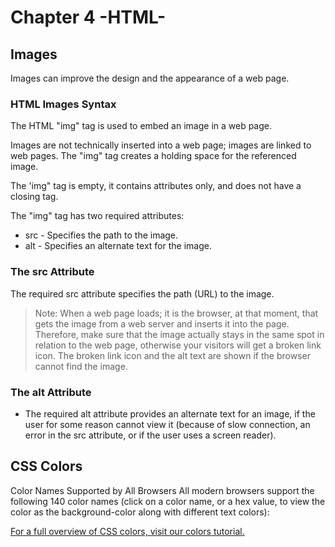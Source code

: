 # Chapter 4 -HTML-
## Images

Images can improve the design and the appearance of a web page.

### HTML Images Syntax

The HTML "img" tag is used to embed an image in a web page.

Images are not technically inserted into a web page; images are linked to web pages. The "img"  tag creates a holding space for the referenced image.

The 'img" tag is empty, it contains attributes only, and does not have a closing tag.

The "img" tag has two required attributes:
- src - Specifies the path to the image.
- alt - Specifies an alternate text for the image.

### The src Attribute

The required src attribute specifies the path (URL) to the image.

> Note: When a web page loads; it is the browser, at that moment, that gets the image from a web server and inserts it into the page. Therefore, make sure that the image actually stays in the same spot in relation to the web page, otherwise your visitors will get a broken link icon. The broken link icon and the alt text are shown if the browser cannot find the image.

### The alt Attribute


- The required alt attribute provides an alternate text for an image, if the user for some reason cannot view it (because of slow connection, an error in the src attribute, or if the user uses a screen reader).

## CSS Colors 

Color Names Supported by All Browsers
All modern browsers support the following 140 color names (click on a color name, or a hex value, to view the color as the background-color along with different text colors):

[For a full overview of CSS colors, visit our colors tutorial.](https://www.w3schools.com/colors/default.asp)
